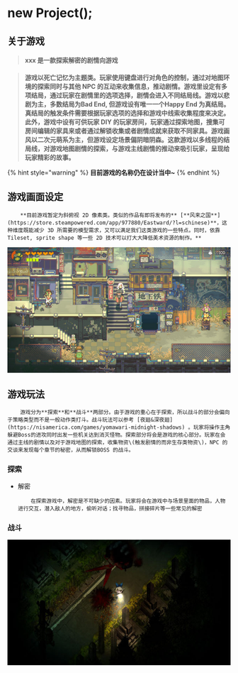 # new Project\(\);

## 关于游戏

> #### xxx 是一款探索解密的剧情向游戏

> **游戏以死亡记忆为主题类。玩家使用键盘进行对角色的控制，通过对地图环境的探索同时与其他 NPC 的互动来收集信息，推动剧情。游戏里设定有多项结局，通过玩家在剧情里的选项选择，剧情会进入不同结局线。游戏以悲剧为主，多数结局为Bad End, 但游戏设有唯一一个Happy End 为真结局。真结局的触发条件需要根据玩家选项的选择和游戏中线索收集程度来决定。此外，游戏中设有可供玩家 DIY 的玩家房间，玩家通过探索地图，搜集可房间编辑的家具来或者通过解锁收集或者剧情成就来获取不同家具。游戏画风以二次元萌系为主，但游戏设定场景偏阴暗阴森。这款游戏以多线程的结局线，对游戏地图剧情的探索，与游戏主线剧情的推动来吸引玩家，呈现给玩家精彩的故事。**

{% hint style="warning" %}
**目前游戏的名称仍在设计当中~**
{% endhint %}

## 游戏画面设定

        **目前游戏暂定为斜俯视 2D 像素类。类似的作品有即将发布的** [**风来之国**](https://store.steampowered.com/app/977880/Eastward/?l=schinese)**，这种维度既能减少 3D 所需要的模型需求，又可以满足我们这类游戏的一些特点。同时，依靠Tileset, sprite shape 等一些 2D 技术可以打大大降低美术资源的制作。**

![Eastward &#x6E38;&#x620F;&#x5BA3;&#x4F20;&#x56FE;](.gitbook/assets/ss_ea55da722693d16a1d8dba260132074a2cf57195.600x338.jpg)

## 游戏玩法

        游戏分为**探索**和**战斗**两部分。由于游戏的重心在于探索，所以战斗的部分会偏向于策略类型而不是一般动作类打斗。战斗玩法可以参考 [夜廻&深夜廻](https://nisamerica.com/games/yomawari-midnight-shadows) 。玩家将操作主角躲避Boss的进攻同时出发一些机关达到消灭怪物。探索部分将会是游戏的核心部分。玩家在会通过主线的剧情以及对于游戏地图的探索，收集物资\(触发剧情的而非生存类物资\)，NPC 的交谈来发现每个章节的秘密，从而解锁BOSS 的战斗。

### 探索

* 解密

          在探索游戏中，解密是不可缺少的因素。玩家将会在游戏中与场景里面的物品，人物进行交互，潜入敌人的地方，偷听对话；找寻物品，拼接碎片等一些常见的解密

### 战斗

![&#x591C;&#x5EFB;&amp;&#x6DF1;&#x591C;&#x5EFB;&#x4E2D;&#xFF0C;&#x73A9;&#x5BB6;&#x5C06;&#x8EB2;&#x907F;&#x602A;&#x7269;&#x7684;&#x653B;&#x51FB;](.gitbook/assets/system_ghost_pop03.jpg)

